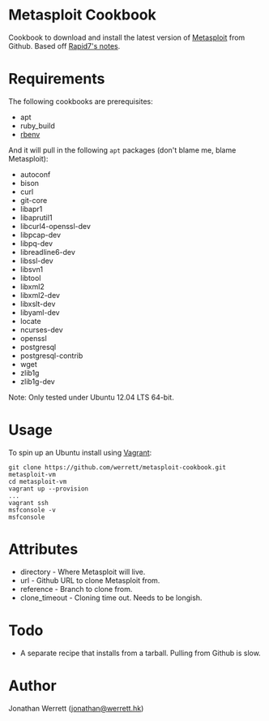 # Metasploit Cookbook

Cookbook to download and install the latest version of
[Metasploit](http://www.metasploit.com/) from Github. Based off
[Rapid7's notes](https://github.com/rapid7/metasploit-framework/wiki/Setting-Up-a-Metasploit-Development-Environment).

# Requirements

The following cookbooks are prerequisites:

  * apt
  * ruby_build
  * [rbenv](http://github.com/fnichol/chef-rbenv)

And it will pull in the following `apt` packages (don't blame me, blame Metasploit):

  * autoconf
  * bison
  * curl
  * git-core
  * libapr1
  * libaprutil1
  * libcurl4-openssl-dev
  * libpcap-dev
  * libpq-dev
  * libreadline6-dev
  * libssl-dev
  * libsvn1
  * libtool
  * libxml2
  * libxml2-dev
  * libxslt-dev
  * libyaml-dev
  * locate
  * ncurses-dev
  * openssl
  * postgresql
  * postgresql-contrib
  * wget
  * zlib1g
  * zlib1g-dev

Note: Only tested under Ubuntu 12.04 LTS 64-bit.

# Usage

To spin up an Ubuntu install using [Vagrant](http://vagrantup.com):

```
git clone https://github.com/werrett/metasploit-cookbook.git metasploit-vm
cd metasploit-vm
vagrant up --provision
...
vagrant ssh
msfconsole -v
msfconsole
```

# Attributes

  * directory - Where Metasploit will live.
  * url - Github URL to clone Metasploit from.
  * reference - Branch to clone from.
  * clone_timeout - Cloning time out. Needs to be longish.


# Todo

  * A separate recipe that installs from a tarball. Pulling from Github is slow.

# Author

Jonathan Werrett (<jonathan@werrett.hk>)
